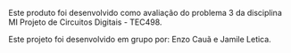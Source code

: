 Este produto foi desenvolvido como avaliação do problema 3 da disciplina MI Projeto de Circuitos Digitais - TEC498.

Este projeto foi desenvolvido em grupo por: Enzo Cauã e Jamile Letica.
